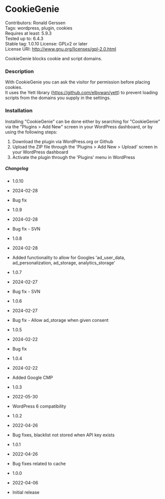 
# CookieGenie
Contributors: Ronald Gerssen  
Tags: wordpress, plugin, cookies  
Requires at least: 5.9.3  
Tested up to: 6.4.3  
Stable tag: 1.0.10
License: GPLv2 or later  
License URI: http://www.gnu.org/licenses/gpl-2.0.html

CookieGenie blocks cookie and script domains.

### Description

With CookieGenie you can ask the visitor for permission before placing cookies.  
It uses the Yett library (https://github.com/elbywan/yett) to prevent loading scripts from the domains you supply in the settings.

### Installation

Installing "CookieGenie" can be done either by searching for "CookieGenie" via the "Plugins > Add New" screen in your WordPress dashboard, or by using the following steps:

1. Download the plugin via WordPress.org or Github
2. Upload the ZIP file through the 'Plugins > Add New > Upload' screen in your WordPress dashboard
3. Activate the plugin through the 'Plugins' menu in WordPress

##### Changelog
* 1.0.10
* 2024-02-28
* Bug fix

* 1.0.9
* 2024-02-28
* Bug fix - SVN


* 1.0.8
* 2024-02-28
* Added functionality to allow for Googles 'ad_user_data, ad_personalization, ad_storage, analytics_storage'

 
* 1.0.7
* 2024-02-27
* Bug fix - SVN


* 1.0.6
* 2024-02-27
* Bug fix - Allow ad_storage when given consent


* 1.0.5
* 2024-02-22
* Bug fix


* 1.0.4
* 2024-02-22
* Added Google CMP


* 1.0.3
* 2022-05-30
* WordPress 6 compatibility


* 1.0.2
* 2022-04-26
* Bug fixes, blacklist not stored when API key exists


* 1.0.1
* 2022-04-26
* Bug fixes related to cache


* 1.0.0
* 2022-04-06
* Initial release